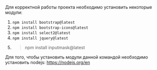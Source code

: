 Для корректной работы проекта необходимо установить некоторые модули:

1. `npm install bootstrap@latest`
2. `npm install bootstrap-icons@latest`
3. `npm install select2@latest`
4. `npm install jquery@latest`
5. > npm install inputmask@latest

Для того, чтобы установить модули данной командой необходимо установить nodejs: https://nodejs.org/en
